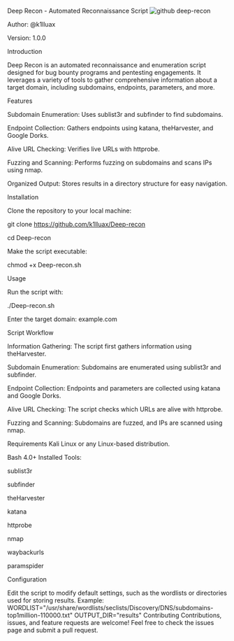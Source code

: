 Deep Recon - Automated Reconnaissance Script
![github deep-recon](https://github.com/user-attachments/assets/9b6fab63-74ea-4cc8-a45b-abf803d45823)

Author: @k1lluax

Version: 1.0.0

Introduction

Deep Recon is an automated reconnaissance and enumeration script designed for bug bounty programs and pentesting engagements. It leverages a variety of tools to gather comprehensive information about a target domain, including subdomains, endpoints, parameters, and more.

Features

Subdomain Enumeration: Uses sublist3r and subfinder to find subdomains.

Endpoint Collection: Gathers endpoints using katana, theHarvester, and Google Dorks.

Alive URL Checking: Verifies live URLs with httprobe.

Fuzzing and Scanning: Performs fuzzing on subdomains and scans IPs using nmap.

Organized Output: Stores results in a directory structure for easy navigation.

Installation

Clone the repository to your local machine:

git clone https://github.com/k1lluax/Deep-recon

cd Deep-recon

Make the script executable:

chmod +x Deep-recon.sh

Usage

Run the script with:

./Deep-recon.sh 

Enter the target domain: example.com

Script Workflow

Information Gathering:
The script first gathers information using theHarvester.

Subdomain Enumeration:
Subdomains are enumerated using sublist3r and subfinder.

Endpoint Collection:
Endpoints and parameters are collected using katana and Google Dorks.

Alive URL Checking:
The script checks which URLs are alive with httprobe.

Fuzzing and Scanning:
Subdomains are fuzzed, and IPs are scanned using nmap.

Requirements
Kali Linux or any Linux-based distribution.

Bash 4.0+
Installed Tools:

sublist3r

subfinder

theHarvester

katana

httprobe

nmap

waybackurls

paramspider

Configuration

Edit the script to modify default settings, such as the wordlists or directories used for storing results. Example:
WORDLIST="/usr/share/wordlists/seclists/Discovery/DNS/subdomains-top1million-110000.txt"
OUTPUT_DIR="results"
Contributing
Contributions, issues, and feature requests are welcome! Feel free to check the issues page and submit a pull request.

